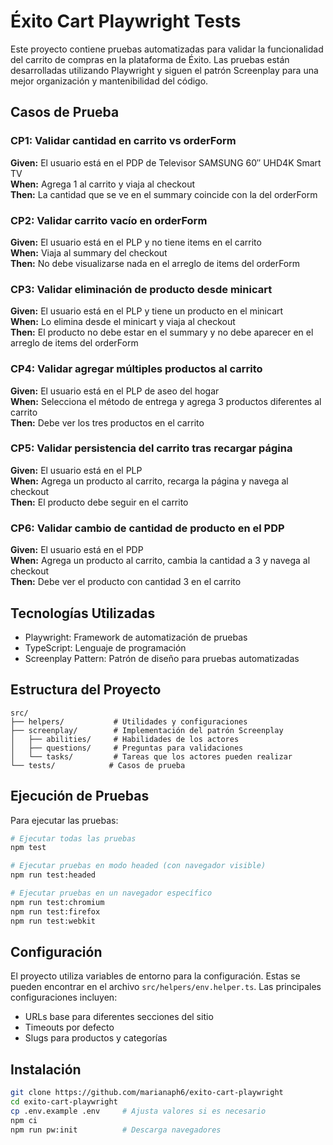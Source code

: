 # Éxito Cart Playwright Tests

Este proyecto contiene pruebas automatizadas para validar la funcionalidad del carrito de compras en la plataforma de Éxito. Las pruebas están desarrolladas utilizando Playwright y siguen el patrón Screenplay para una mejor organización y mantenibilidad del código.

## Casos de Prueba

### CP1: Validar cantidad en carrito vs orderForm

**Given:** El usuario está en el PDP de Televisor SAMSUNG 60″ UHD4K Smart TV  
**When:** Agrega 1 al carrito y viaja al checkout  
**Then:** La cantidad que se ve en el summary coincide con la del orderForm

### CP2: Validar carrito vacío en orderForm

**Given:** El usuario está en el PLP y no tiene items en el carrito  
**When:** Viaja al summary del checkout  
**Then:** No debe visualizarse nada en el arreglo de items del orderForm

### CP3: Validar eliminación de producto desde minicart

**Given:** El usuario está en el PLP y tiene un producto en el minicart  
**When:** Lo elimina desde el minicart y viaja al checkout  
**Then:** El producto no debe estar en el summary y no debe aparecer en el arreglo de items del orderForm

### CP4: Validar agregar múltiples productos al carrito

**Given:** El usuario está en el PLP de aseo del hogar  
**When:** Selecciona el método de entrega y agrega 3 productos diferentes al carrito  
**Then:** Debe ver los tres productos en el carrito

### CP5: Validar persistencia del carrito tras recargar página

**Given:** El usuario está en el PLP  
**When:** Agrega un producto al carrito, recarga la página y navega al checkout  
**Then:** El producto debe seguir en el carrito

### CP6: Validar cambio de cantidad de producto en el PDP

**Given:** El usuario está en el PDP  
**When:** Agrega un producto al carrito, cambia la cantidad a 3 y navega al checkout  
**Then:** Debe ver el producto con cantidad 3 en el carrito

## Tecnologías Utilizadas

- Playwright: Framework de automatización de pruebas
- TypeScript: Lenguaje de programación
- Screenplay Pattern: Patrón de diseño para pruebas automatizadas

## Estructura del Proyecto

```
src/
├── helpers/           # Utilidades y configuraciones
├── screenplay/        # Implementación del patrón Screenplay
│   ├── abilities/     # Habilidades de los actores
│   ├── questions/     # Preguntas para validaciones
│   └── tasks/         # Tareas que los actores pueden realizar
└── tests/            # Casos de prueba
```

## Ejecución de Pruebas

Para ejecutar las pruebas:

```bash
# Ejecutar todas las pruebas
npm test

# Ejecutar pruebas en modo headed (con navegador visible)
npm run test:headed

# Ejecutar pruebas en un navegador específico
npm run test:chromium
npm run test:firefox
npm run test:webkit
```

## Configuración

El proyecto utiliza variables de entorno para la configuración. Estas se pueden encontrar en el archivo `src/helpers/env.helper.ts`. Las principales configuraciones incluyen:

- URLs base para diferentes secciones del sitio
- Timeouts por defecto
- Slugs para productos y categorías

## Instalación

```bash
git clone https://github.com/marianaph6/exito-cart-playwright
cd exito-cart-playwright
cp .env.example .env     # Ajusta valores si es necesario
npm ci
npm run pw:init          # Descarga navegadores
```
